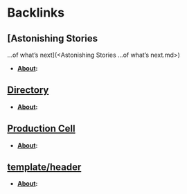 
# Backlinks
## [Astonishing Stories
...of what’s next](<Astonishing Stories
...of what’s next.md>)
- **[About](<About.md>):**

## [Directory](<Directory.md>)
- **[About](<About.md>):**

## [Production Cell](<Production Cell.md>)
- **[About](<About.md>):**

## [template/header](<template/header.md>)
- **[About](<About.md>):**

